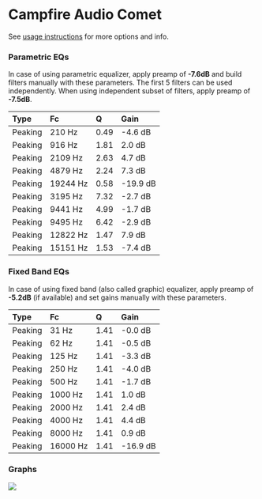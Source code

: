 # Campfire Audio Comet
See [usage instructions](https://github.com/jaakkopasanen/AutoEq#usage) for more options and info.

### Parametric EQs
In case of using parametric equalizer, apply preamp of **-7.6dB** and build filters manually
with these parameters. The first 5 filters can be used independently.
When using independent subset of filters, apply preamp of **-7.5dB**.

| Type    | Fc       |    Q | Gain     |
|:--------|:---------|:-----|:---------|
| Peaking | 210 Hz   | 0.49 | -4.6 dB  |
| Peaking | 916 Hz   | 1.81 | 2.0 dB   |
| Peaking | 2109 Hz  | 2.63 | 4.7 dB   |
| Peaking | 4879 Hz  | 2.24 | 7.3 dB   |
| Peaking | 19244 Hz | 0.58 | -19.9 dB |
| Peaking | 3195 Hz  | 7.32 | -2.7 dB  |
| Peaking | 9441 Hz  | 4.99 | -1.7 dB  |
| Peaking | 9495 Hz  | 6.42 | -2.9 dB  |
| Peaking | 12822 Hz | 1.47 | 7.9 dB   |
| Peaking | 15151 Hz | 1.53 | -7.4 dB  |

### Fixed Band EQs
In case of using fixed band (also called graphic) equalizer, apply preamp of **-5.2dB**
(if available) and set gains manually with these parameters.

| Type    | Fc       |    Q | Gain     |
|:--------|:---------|:-----|:---------|
| Peaking | 31 Hz    | 1.41 | -0.0 dB  |
| Peaking | 62 Hz    | 1.41 | -0.5 dB  |
| Peaking | 125 Hz   | 1.41 | -3.3 dB  |
| Peaking | 250 Hz   | 1.41 | -4.0 dB  |
| Peaking | 500 Hz   | 1.41 | -1.7 dB  |
| Peaking | 1000 Hz  | 1.41 | 1.0 dB   |
| Peaking | 2000 Hz  | 1.41 | 2.4 dB   |
| Peaking | 4000 Hz  | 1.41 | 4.4 dB   |
| Peaking | 8000 Hz  | 1.41 | 0.9 dB   |
| Peaking | 16000 Hz | 1.41 | -16.9 dB |

### Graphs
![](https://raw.githubusercontent.com/jaakkopasanen/AutoEq/master/results/crinacle/harman_in-ear_2017-1/Campfire%20Audio%20Comet/Campfire%20Audio%20Comet.png)
